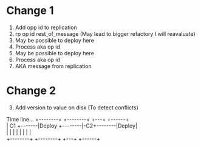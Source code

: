 # Change 1

1. Add opp id to replication
2. rp op id rest_of_message (May lead to bigger refactory I will reavaluate)
3. May be possible to deploy here
4. Process aka op id
5. May be possible to deploy here
4. Process aka op id
6. AKA message from replication

# Change 2 
3. Add version to value on disk (To detect conflicts)
                   



Time line... 
+--------+       +--------+        +---+        +------+                                                 
|   C1   +-------|Deploy  +--------|-C2+--------|Deploy|                                                         
|        |       |        |        |   |        |      |                                                 
+--------+       +--------+        +---+        +------+                                                 
